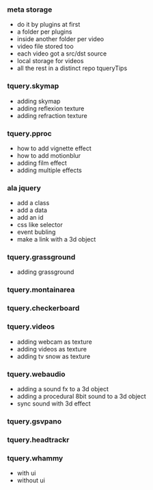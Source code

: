 ### meta storage
* do it by plugins at first
* a folder per plugins
* inside another folder per video
* video file stored too
* each video got a src/dst source
* local storage for videos
* all the rest in a distinct repo tqueryTips

### tquery.skymap
* adding skymap
* adding reflexion texture
* adding refraction texture

### tquery.pproc
* how to add vignette effect
* how to add motionblur
* adding film effect
* adding multiple effects

### ala jquery
* add a class
* add a data
* add an id
* css like selector
* event bubling
* make a link with a 3d object

### tquery.grassground
* adding grassground

### tquery.montainarea

### tquery.checkerboard

### tquery.videos
* adding webcam as texture
* adding videos as texture
* adding tv snow as texture

### tquery.webaudio
* adding a sound fx to a 3d object
* adding a procedural 8bit sound to a 3d object
* sync sound with 3d effect

### tquery.gsvpano

### tquery.headtrackr

### tquery.whammy
* with ui
* without ui
